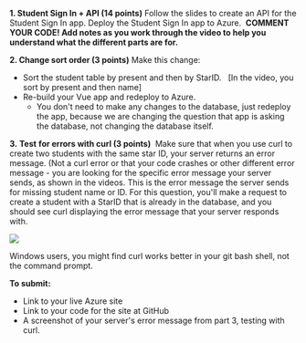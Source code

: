 **1. Student Sign In + API (14 points)** Follow the slides to create an API for the Student Sign In app. Deploy the Student Sign In app to Azure.  **COMMENT YOUR CODE! Add notes as you work through the video to help you understand what the different parts are for.** 

**2. Change sort order (3 points)** Make this change:

-   Sort the student table by present and then by StarID.   [In the video, you sort by present and then name]
-   Re-build your Vue app and redeploy to Azure.
    -   You don't need to make any changes to the database, just redeploy the app, because we are changing the question that app is asking the database, not changing the database itself. 

**3.** **Test** **for errors with curl (3 points)**  Make sure that when you use curl to create two students with the same star ID, your server returns an error message. (Not a curl error or that your code crashes or other different error message - you are looking for the specific error message your server sends, as shown in the videos. This is the error message the server sends for missing student name or ID. For this question, you'll make a request to create a student with a StarID that is already in the database, and you should see curl displaying the error message that your server responds with. 

![](https://minneapolis.learn.minnstate.edu/content/2022/5973009-20235000657S/PastedImage_ekhpcq7wnnh9p4z7zskrl5jzn783uru8001894807819.png?_&d2lSessionVal=42wc14rhprjGPb3wHiof59age&ou=5973009)

Windows users, you might find curl works better in your git bash shell, not the command prompt.  

**To submit:**

-   Link to your live Azure site 
-   Link to your code for the site at GitHub
-   A screenshot of your server's error message from part 3, testing with curl.